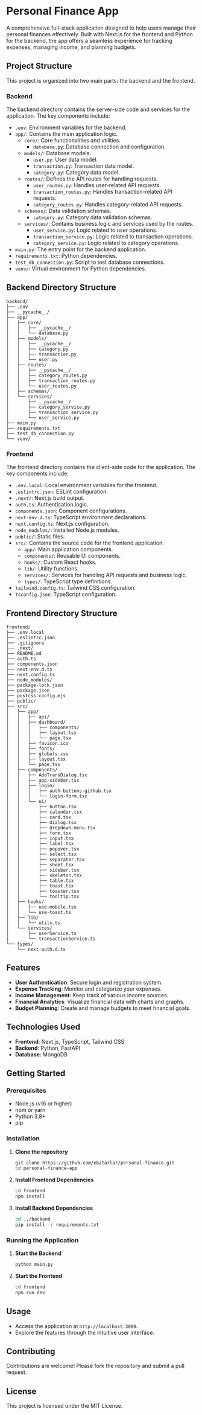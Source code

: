 # Personal Finance App

A comprehensive full-stack application designed to help users manage their personal finances effectively. Built with Next.js for the frontend and Python for the backend, the app offers a seamless experience for tracking expenses, managing income, and planning budgets.

## Project Structure

This project is organized into two main parts: the backend and the frontend.

### Backend

The backend directory contains the server-side code and services for the application. The key components include:
- `.env`: Environment variables for the backend.
- `app/`: Contains the main application logic.
  - `core/`: Core functionalities and utilities.
    - `database.py`: Database connection and configuration.
  - `models/`: Database models.
    - `user.py`: User data model.
    - `transaction.py`: Transaction data model.
    - `category.py`: Category data model.
  - `routes/`: Defines the API routes for handling requests.
    - `user_routes.py`: Handles user-related API requests.
    - `transaction_routes.py`: Handles transaction-related API requests.
    - `category_routes.py`: Handles category-related API requests.
  - `schemas/`: Data validation schemas.
    - `category.py`: Category data validation schemas.
  - `services/`: Contains business logic and services used by the routes.
    - `user_service.py`: Logic related to user operations.
    - `transaction_service.py`: Logic related to transaction operations.
    - `category_service.py`: Logic related to category operations.
- `main.py`: The entry point for the backend application.
- `requirements.txt`: Python dependencies.
- `test_db_connection.py`: Script to test database connections.
- `venv/`: Virtual environment for Python dependencies.

## Backend Directory Structure

```
backend/
├── .env
├── __pycache__/
├── app/
│   ├── core/
│   │   ├── __pycache__/
│   │   └── database.py
│   ├── models/
│   │   ├── __pycache__/
│   │   ├── category.py
│   │   ├── transaction.py
│   │   └── user.py
│   ├── routes/
│   │   ├── __pycache__/
│   │   ├── category_routes.py
│   │   ├── transaction_routes.py
│   │   └── user_routes.py
│   ├── schemas/
│   └── services/
│       ├── __pycache__/
│       ├── category_service.py
│       ├── transaction_service.py
│       └── user_service.py
├── main.py
├── requirements.txt
├── test_db_connection.py
└── venv/
```

### Frontend

The frontend directory contains the client-side code for the application. The key components include:
- `.env.local`: Local environment variables for the frontend.
- `.eslintrc.json`: ESLint configuration.
- `.next/`: Next.js build output.
- `auth.ts`: Authentication logic.
- `components.json`: Component configurations.
- `next-env.d.ts`: TypeScript environment declarations.
- `next.config.ts`: Next.js configuration.
- `node_modules/`: Installed Node.js modules.
- `public/`: Static files.
- `src/`: Contains the source code for the frontend application.
  - `app/`: Main application components.
  - `components/`: Reusable UI components.
  - `hooks/`: Custom React hooks.
  - `lib/`: Utility functions.
  - `services/`: Services for handling API requests and business logic.
  - `types/`: TypeScript type definitions.
- `tailwind.config.ts`: Tailwind CSS configuration.
- `tsconfig.json`: TypeScript configuration.

## Frontend Directory Structure

```
frontend/
├── .env.local
├── .eslintrc.json
├── .gitignore
├── .next/
├── README.md
├── auth.ts
├── components.json
├── next-env.d.ts
├── next.config.ts
├── node_modules/
├── package-lock.json
├── package.json
├── postcss.config.mjs
├── public/
├── src/
│   ├── app/
│   │   ├── api/
│   │   ├── dashboard/
│   │   │   ├── components/
│   │   │   ├── layout.tsx
│   │   │   └── page.tsx
│   │   ├── favicon.ico
│   │   ├── fonts/
│   │   ├── globals.css
│   │   ├── layout.tsx
│   │   └── page.tsx
│   ├── components/
│   │   ├── AddTransDialog.tsx
│   │   ├── app-sidebar.tsx
│   │   ├── login/
│   │   │   ├── auth-buttons-github.tsx
│   │   │   └── login-form.tsx
│   │   └── ui/
│   │       ├── button.tsx
│   │       ├── calendar.tsx
│   │       ├── card.tsx
│   │       ├── dialog.tsx
│   │       ├── dropdown-menu.tsx
│   │       ├── form.tsx
│   │       ├── input.tsx
│   │       ├── label.tsx
│   │       ├── popover.tsx
│   │       ├── select.tsx
│   │       ├── separator.tsx
│   │       ├── sheet.tsx
│   │       ├── sidebar.tsx
│   │       ├── skeleton.tsx
│   │       ├── table.tsx
│   │       ├── toast.tsx
│   │       ├── toaster.tsx
│   │       └── tooltip.tsx
│   ├── hooks/
│   │   ├── use-mobile.tsx
│   │   └── use-toast.ts
│   ├── lib/
│   │   └── utils.ts
│   └── services/
│       ├── userService.ts
|       └── transactionService.ts
└── types/
    └── next-auth.d.ts
```


## Features

- **User Authentication**: Secure login and registration system.
- **Expense Tracking**: Monitor and categorize your expenses.
- **Income Management**: Keep track of various income sources.
- **Financial Analytics**: Visualize financial data with charts and graphs.
- **Budget Planning**: Create and manage budgets to meet financial goals.

## Technologies Used

- **Frontend**: Next.js, TypeScript, Tailwind CSS
- **Backend**: Python, FastAPI
- **Database**: MongoDB


## Getting Started

### Prerequisites

- Node.js (v16 or higher)
- npm or yarn
- Python 3.8+
- pip

### Installation

1. **Clone the repository**
   ```bash
   git clone https://github.com/ebatarlar/personal-finance.git
   cd personal-finance-app
   ```

2. **Install Frontend Dependencies**
   ```bash
   cd frontend
   npm install
   ```

3. **Install Backend Dependencies**
   ```bash
   cd ../backend
   pip install -r requirements.txt
   ```

### Running the Application

1. **Start the Backend**
   ```bash
   python main.py
   ```

2. **Start the Frontend**
   ```bash
   cd frontend
   npm run dev
   ```

## Usage

- Access the application at `http://localhost:3000`.
- Explore the features through the intuitive user interface.

## Contributing

Contributions are welcome! Please fork the repository and submit a pull request.

## License

This project is licensed under the MIT License.
